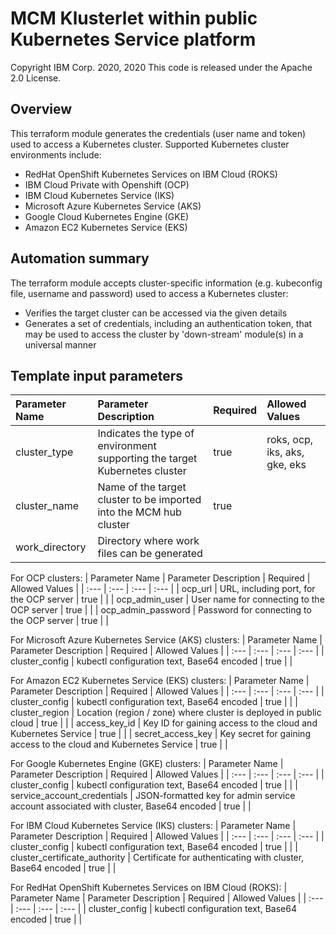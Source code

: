 # MCM Klusterlet within public Kubernetes Service platform
Copyright IBM Corp. 2020, 2020
This code is released under the Apache 2.0 License.

## Overview
This terraform module generates the credentials (user name and token) used to access a Kubernetes cluster.
Supported Kubernetes cluster environments include:
* RedHat OpenShift Kubernetes Services on IBM Cloud (ROKS)
* IBM Cloud Private with Openshift (OCP)
* IBM Cloud Kubernetes Service (IKS)
* Microsoft Azure Kubernetes Service (AKS)
* Google Cloud Kubernetes Engine (GKE)
* Amazon EC2 Kubernetes Service (EKS)

## Automation summary
The terraform module accepts cluster-specific information (e.g. kubeconfig file, username and password) used to access a Kubernetes cluster:
* Verifies the target cluster can be accessed via the given details
* Generates a set of credentials, including an authentication token, that may be used to access the cluster by 'down-stream' module(s) in a universal manner

## Template input parameters

| Parameter Name                  | Parameter Description | Required | Allowed Values |
| :---                            | :--- | :--- | :--- |
| cluster_type                    | Indicates the type of environment supporting the target Kubernetes cluster | true | roks, ocp, iks, aks, gke, eks |
| cluster_name                    | Name of the target cluster to be imported into the MCM hub cluster | true | |
| work_directory                  | Directory where work files can be generated | | |

For OCP clusters:
| Parameter Name                  | Parameter Description | Required | Allowed Values |
| :---                            | :--- | :--- | :--- |
| ocp\_url                        | URL, including port, for the OCP server | true | |
| ocp\_admin\_user                | User name for connecting to the OCP server | true | |
| ocp\_admin\_password            | Password for connecting to the OCP server | true | |

For Microsoft Azure Kubernetes Service (AKS) clusters:
| Parameter Name                  | Parameter Description | Required | Allowed Values |
| :---                            | :--- | :--- | :--- |
| cluster_config                  | kubectl configuration text, Base64 encoded | true | |

For Amazon EC2 Kubernetes Service (EKS) clusters:
| Parameter Name                  | Parameter Description | Required | Allowed Values |
| :---                            | :--- | :--- | :--- |
| cluster_config                  | kubectl configuration text, Base64 encoded | true | |
| cluster_region                  | Location (region / zone) where cluster is deployed in public cloud | true | |
| access\_key\_id                 | Key ID for gaining access to the cloud and Kubernetes Service | true | |
| secret\_access\_key             | Key secret for gaining access to the cloud and Kubernetes Service | true | |

For Google Kubernetes Engine (GKE) clusters:
| Parameter Name                  | Parameter Description | Required | Allowed Values |
| :---                            | :--- | :--- | :--- |
| cluster_config                  | kubectl configuration text, Base64 encoded | true | |
| service\_account\_credentials   | JSON-formatted key for admin service account associated with cluster, Base64 encoded | true | |

For IBM Cloud Kubernetes Service (IKS) clusters:
| Parameter Name                  | Parameter Description | Required | Allowed Values |
| :---                            | :--- | :--- | :--- |
| cluster_config                  | kubectl configuration text, Base64 encoded | true | |
| cluster\_certificate\_authority | Certificate for authenticating with cluster, Base64 encoded | true | |

For RedHat OpenShift Kubernetes Services on IBM Cloud (ROKS):
| Parameter Name                  | Parameter Description | Required | Allowed Values |
| :---                            | :--- | :--- | :--- |
| cluster_config                  | kubectl configuration text, Base64 encoded | true | |
